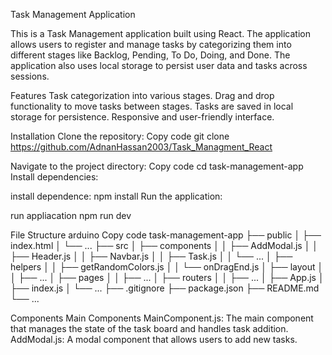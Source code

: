 Task Management Application

This is a Task Management application built using React. The application allows users to register and manage tasks by categorizing them into different stages like Backlog, Pending, To Do, Doing, and Done. The application also uses local storage to persist user data and tasks across sessions.



Features
Task categorization into various stages.
Drag and drop functionality to move tasks between stages.
Tasks are saved in local storage for persistence.
Responsive and user-friendly interface.




Installation
Clone the repository:
Copy code
git clone https://github.com/AdnanHassan2003/Task_Managment_React





Navigate to the project directory:
Copy code
cd task-management-app
Install dependencies:



install dependence:
npm install
Run the application:



run appliacation
npm  run dev




File Structure
arduino
Copy code
task-management-app
├── public
│   ├── index.html
│   └── ...
├── src
│   ├── components
│   │   ├── AddModal.js
│   │   ├── Header.js
│   │   ├── Navbar.js
│   │   ├── Task.js
│   │   └── ...
│   ├── helpers
│   │   ├── getRandomColors.js
│   │   └── onDragEnd.js
│   ├── layout
│   │   ├── ...
│   ├── pages
│   │   ├── ...
│   ├── routers
│   │   ├── ...
│   ├── App.js
│   ├── index.js
│   └── ...
├── .gitignore
├── package.json
├── README.md
└── ...





Components
Main Components
MainComponent.js: The main component that manages the state of the task board and handles task addition.
AddModal.js: A modal component that allows users to add new tasks.